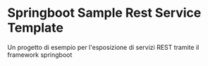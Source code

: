
Springboot Sample Rest Service Template
====

Un progetto di esempio per l'esposizione di servizi REST tramite il framework springboot


